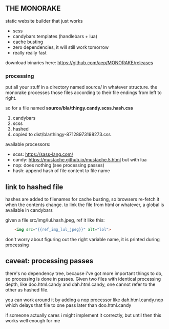 THE MONORAKE
------------

static website builder that just works

 - scss
 - candybars templates (handlebars + lua)
 - cache busting
 - zero dependencies, it will still work tomorrow
 - really really fast


download binaries here: https://github.com/aep/MONORAKE/releases


### processing

put all your stuff in a directory named source/ in whatever structure.
the monorake processes those files according to their file endings from left to right.

so for a file named **source/bla/thingy.candy.scss.hash.css**

 1. candybars
 2. scss
 3. hashed
 4. copied to dist/bla/thingy-87128973198273.css

available processors:

 - scss:  https://sass-lang.com/
 - candy: https://mustache.github.io/mustache.5.html but with lua
 - nop:   does nothing (see processing passes)
 - hash:  append hash of file content to file name

## link to hashed file

hashes are added to filenames for cache busting, so browsers re-fetch it when the contents change.
to link the file from html or whatever, a global is available in candybars

given a file src/img/lul.hash.jpeg, ref it like this:

```html
    <img src="{{ref_img_lul_jpeg}}" alt="lol">
```

don't worry about figuring out the right variable name, it is printed during processing


## caveat: processing passes

there's no dependency tree, because i've got more important things to do, so processing is done in passes.
Given two files with identical processing depth, like doo.html.candy and dah.html.candy,
one cannot refer to the other as hashed file.

you can work around it by adding a nop processor like dah.html.candy.nop which delays
that file to one pass later than doo.html.candy

if someone actually cares i might implement it correctly, but until then this works well enough for me
